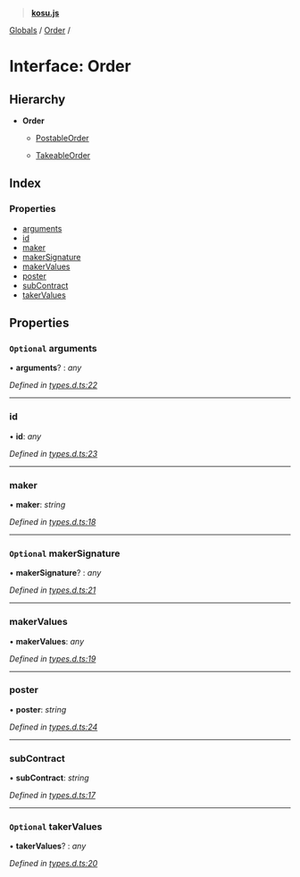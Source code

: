 > **[kosu.js](../README.md)**

[Globals](../globals.md) / [Order](order.md) /

# Interface: Order

## Hierarchy

-   **Order**

    -   [PostableOrder](postableorder.md)

    -   [TakeableOrder](takeableorder.md)

## Index

### Properties

-   [arguments](order.md#optional-arguments)
-   [id](order.md#id)
-   [maker](order.md#maker)
-   [makerSignature](order.md#optional-makersignature)
-   [makerValues](order.md#makervalues)
-   [poster](order.md#poster)
-   [subContract](order.md#subcontract)
-   [takerValues](order.md#optional-takervalues)

## Properties

### `Optional` arguments

• **arguments**? : _any_

_Defined in [types.d.ts:22](https://github.com/ParadigmFoundation/kosu-monorepo/blob/5992fd1/packages/kosu.js/src/types.d.ts#L22)_

---

### id

• **id**: _any_

_Defined in [types.d.ts:23](https://github.com/ParadigmFoundation/kosu-monorepo/blob/5992fd1/packages/kosu.js/src/types.d.ts#L23)_

---

### maker

• **maker**: _string_

_Defined in [types.d.ts:18](https://github.com/ParadigmFoundation/kosu-monorepo/blob/5992fd1/packages/kosu.js/src/types.d.ts#L18)_

---

### `Optional` makerSignature

• **makerSignature**? : _any_

_Defined in [types.d.ts:21](https://github.com/ParadigmFoundation/kosu-monorepo/blob/5992fd1/packages/kosu.js/src/types.d.ts#L21)_

---

### makerValues

• **makerValues**: _any_

_Defined in [types.d.ts:19](https://github.com/ParadigmFoundation/kosu-monorepo/blob/5992fd1/packages/kosu.js/src/types.d.ts#L19)_

---

### poster

• **poster**: _string_

_Defined in [types.d.ts:24](https://github.com/ParadigmFoundation/kosu-monorepo/blob/5992fd1/packages/kosu.js/src/types.d.ts#L24)_

---

### subContract

• **subContract**: _string_

_Defined in [types.d.ts:17](https://github.com/ParadigmFoundation/kosu-monorepo/blob/5992fd1/packages/kosu.js/src/types.d.ts#L17)_

---

### `Optional` takerValues

• **takerValues**? : _any_

_Defined in [types.d.ts:20](https://github.com/ParadigmFoundation/kosu-monorepo/blob/5992fd1/packages/kosu.js/src/types.d.ts#L20)_
